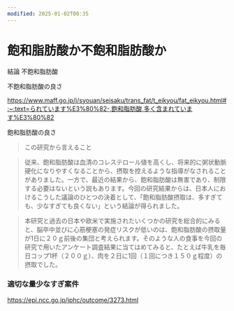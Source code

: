 ```yaml
---
modified: 2025-01-02T00:35
---
```

# 飽和脂肪酸か不飽和脂肪酸か

結論 不飽和脂肪酸

不飽和脂肪酸の良さ

https://www.maff.go.jp/j/syouan/seisaku/trans_fat/t_eikyou/fat_eikyou.html#:~:text=られています%E3%80%82-,飽和脂肪酸,多く含まれています%E3%80%82

飽和脂肪酸の良さ

>この研究から言えること

>

> 従来、飽和脂肪酸は血清のコレステロール値を高くし、将来的に粥状動脈硬化になりやすくなることから、摂取を控えるような指導がなされることがありました。一方で、最近の結果から、飽和脂肪酸は無害であり、制限する必要はないという説もあります。今回の研究結果からは、日本人におけるこうした議論のひとつの決着として、「飽和脂肪酸摂取は、多すぎても、少なすぎても良くない」という結論が得られました。

> 本研究と過去の日本や欧米で実施されたいくつかの研究を総合的にみると、脳卒中並びに心筋梗塞の発症リスクが低いのは、飽和脂肪酸の摂取量が1日に２０ｇ前後の集団と考えられます。そのような人の食事を今回の研究で用いたアンケート調査結果に当てはめてみると、たとえば牛乳を毎日コップ1杯（２００ｇ）、肉を２日に1回（１回につき１５０ｇ程度）の摂取でした。

### 適切な量少なすぎ案件  
https://epi.ncc.go.jp/jphc/outcome/3273.html